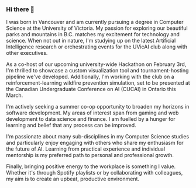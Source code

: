 ### Hi there 👋

I was born in Vancouver and am currently pursuing a degree in Computer Science at the University of Victoria. My passion for exploring our beautiful parks and mountains in B.C. matches my excitement for technology and science. When not out in nature, I'm studying up on the latest Artificial Intelligence research or orchestrating events for the UVicAI club along with other executives.

As a co-host of our upcoming university-wide Hackathon on February 3rd, I'm thrilled to showcase a custom visualization tool and tournament-hosting pipeline we've developed. Additionally, I'm working with the club on a reinforcement-learning wildfire prevention simulation, set to be presented at the Canadian Undergraduate Conference on AI (CUCAI) in Ontario this March.

I'm actively seeking a summer co-op opportunity to broaden my horizons in software development. My areas of interest span from gaming and web development to data science and finance. I am fuelled by a hunger for learning and belief that any process can be improved.

I'm passionate about many sub-disciplines in my Computer Science studies and particularly enjoy engaging with others who share my enthusiasm for the future of AI. Learning from practical experience and individual mentorship is my preferred path to personal and professional growth.

Finally, bringing positive energy to the workplace is something I value. Whether it's through Spotify playlists or by collaborating with colleagues, my aim is to create an upbeat, productive environment.

<!--
**NathanPannell/NathanPannell** is a ✨ _special_ ✨ repository because its `README.md` (this file) appears on your GitHub profile.

Here are some ideas to get you started:

- 🔭 I’m currently working on ...
- 🌱 I’m currently learning ...
- 👯 I’m looking to collaborate on ...
- 🤔 I’m looking for help with ...
- 💬 Ask me about ...
- 📫 How to reach me: ...
- 😄 Pronouns: ...
- ⚡ Fun fact: ...
-->
